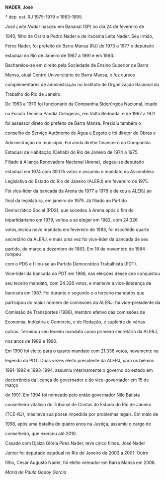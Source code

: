 **NADER, José**



\* dep. est. RJ 1975-1979 e 1983-1995.



*José Leite Nader* nasceu em Bananal (SP) no dia 24 de fevereiro de

1940, filho de Osrraia Pedro Nader e de Iracema Leite Nader. Seu irmão,

Féres Nader, foi prefeito de Barra Mansa (RJ) de 1973 a 1977 e deputado

estadual no Rio de Janeiro de 1987 a 1991 e em 1993.



Bacharelou-se em direito pela Sociedade de Ensino Superior de Barra

Mansa, atual Centro Universitário de Barra Mansa, e fez cursos

complementares de administração no Instituto de Organização Racional do

Trabalho do Rio de Janeiro.



De 1963 a 1970 foi funcionário da Companhia Siderúrgica Nacional, lotado

na Escola Técnica Pandiá Cológeras, em Volta Redonda, e de 1967 a 1971

foi assessor direto do prefeito de Barra Mansa. Presidiu também o

conselho do Serviço Autônomo de Água e Esgoto e foi diretor de Obras e

Administração do município. Foi ainda diretor financeiro da Companhia

Estadual de Habitação (Cehab) do Rio de Janeiro de 1974 a 1975.



Filiado à Aliança Renovadora Nacional (Arena), elegeu-se deputado

estadual em 1974 com 39.175 votos e assumiu o mandato na Assembleia

Legislativa do Estado do Rio de Janeiro (ALERJ) em fevereiro de 1975.

Foi vice-líder da bancada da Arena de 1977 a 1978 e deixou a ALERJ ao

final da legislatura, em janeiro de 1979. Já filiado ao Partido

Democrático Social (PDS), que sucedeu à Arena após o fim do

bipartidarismo em 1979, voltou a se eleger em 1982, com 24.326

votos,iniciou novo mandato em fevereiro de 1983, foi escolhido quarto

secretário da ALERJ, e mais uma vez foi vice-líder da bancada de seu

partido, de março a dezembro de 1983. Em 19 de novembro de 1984 rompeu

com o PDS e filiou-se ao Partido Democrático Trabalhista (PDT).

Vice-líder da bancada do PDT em 1986, nas eleições desse ano conquistou

seu teceiro mandato, com 24.326 votos, e manteve a vice-liderança da

bancada em 1987. Foi durante o segundo e o terceiro mandatos que

participou do maior número de comissões da ALERJ: foi vice-presidente da

Comissão de Transportes (1986), membro efetivo das comissões de

Economia, Indústria e Comércio, e de Redação, e suplente de várias

outras. Terminou seu teceiro mandato como primeiro secretário da ALERJ,

nos anos de 1989 e 1990.



Em 1990 foi eleito para o quarto mandato com 21.336 votos, novamente na

legenda do PDT. Duas vezes eleito presidente da ALERJ, para os biênios

1991-1992 e 1993-1994, assumiu interinamente o governo do estado em

decorrência da licença do governador e do vice-governador em 15 de março

de 1991. Em 1994 foi nomeado pelo então governador Nilo Batista

conselheiro vitalício do Tribunal de Contas do Estado do Rio de Janeiro

(TCE-RJ), mas teve sua posse impedida por problemas legais. Em maio de

1998, após uma batalha de quatro anos na Justiça, assumiu o cargo de

conselheiro, que exerceu até 2010.



Casado com Djalza Glória Pires Nader, teve cinco filhos. José Nader

Júnior foi deputado estadual no Rio de Janeiro de 2003 a 2001. Outro

filho, César Augusto Nader, foi eleito vereador em Barra Mansa em 2008.



*Maria de Paula Godoy Garcia*



